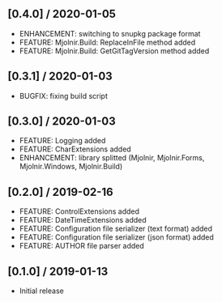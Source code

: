 ## [0.4.0] / 2020-01-05
- ENHANCEMENT: switching to snupkg package format
- FEATURE: Mjolnir.Build: ReplaceInFile method added
- FEATURE: Mjolnir.Build: GetGitTagVersion method added

## [0.3.1] / 2020-01-03
- BUGFIX: fixing build script

## [0.3.0] / 2020-01-03
- FEATURE: Logging added
- FEATURE: CharExtensions added
- ENHANCEMENT: library splitted (Mjolnir, Mjolnir.Forms, Mjolnir.Windows, Mjolnir.Build)

## [0.2.0] / 2019-02-16
- FEATURE: ControlExtensions added
- FEATURE: DateTimeExtensions added
- FEATURE: Configuration file serializer (text format) added
- FEATURE: Configuration file serializer (json format) added
- FEATURE: AUTHOR file parser added

## [0.1.0] / 2019-01-13
- Initial release